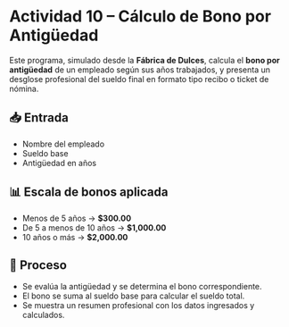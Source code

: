 # Actividad 10 – Cálculo de Bono por Antigüedad

Este programa, simulado desde la **Fábrica de Dulces**, calcula el **bono por antigüedad** de un empleado según sus años trabajados, y presenta un desglose profesional del sueldo final en formato tipo recibo o ticket de nómina.

## 📥 Entrada

- Nombre del empleado
- Sueldo base
- Antigüedad en años

## 📊 Escala de bonos aplicada

- Menos de 5 años → **$300.00**
- De 5 a menos de 10 años → **$1,000.00**
- 10 años o más → **$2,000.00**

## 🔁 Proceso

- Se evalúa la antigüedad y se determina el bono correspondiente.
- El bono se suma al sueldo base para calcular el sueldo total.
- Se muestra un resumen profesional con los datos ingresados y calculados.
